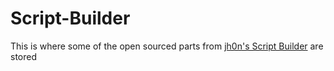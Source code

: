 # Script-Builder

This is where some of the open sourced parts from [jh0n's Script Builder](https://www.roblox.com/games/4994196290/jh0ns-Script-Builder) are stored
